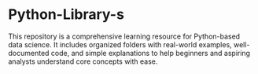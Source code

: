 # Python-Library-s
This repository is a comprehensive learning resource for Python-based data science. It includes organized folders with real-world examples, well-documented code, and simple explanations to help beginners and aspiring analysts understand core concepts with ease.

